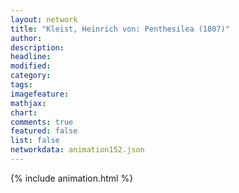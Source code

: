 ```yaml
---
layout: network
title: "Kleist, Heinrich von: Penthesilea (1807)"
author:
description:
headline:
modified:
category:
tags:
imagefeature: 
mathjax: 
chart: 
comments: true
featured: false
list: false
networkdata: animation152.json
---
```

{% include animation.html %}
